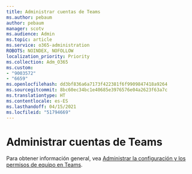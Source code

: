 ```yaml
---
title: Administrar cuentas de Teams
ms.author: pebaum
author: pebaum
manager: scotv
ms.audience: Admin
ms.topic: article
ms.service: o365-administration
ROBOTS: NOINDEX, NOFOLLOW
localization_priority: Priority
ms.collection: Adm_O365
ms.custom:
- "9003572"
- "6659"
ms.openlocfilehash: dd3bf836a6a7173f422381f6f9909847418a9264
ms.sourcegitcommit: 8bc60ec34bc1e40685e3976576e04a2623f63a7c
ms.translationtype: HT
ms.contentlocale: es-ES
ms.lasthandoff: 04/15/2021
ms.locfileid: "51794669"
---
```

# <a name="managing-teams-accounts"></a>Administrar cuentas de Teams

Para obtener información general, vea [Administrar la configuración y los permisos de equipo en Teams](https://support.microsoft.com/office/ce053b04-1b8e-4796-baa8-90dc427b3acc#ID0EAABAAA=Desktop).
